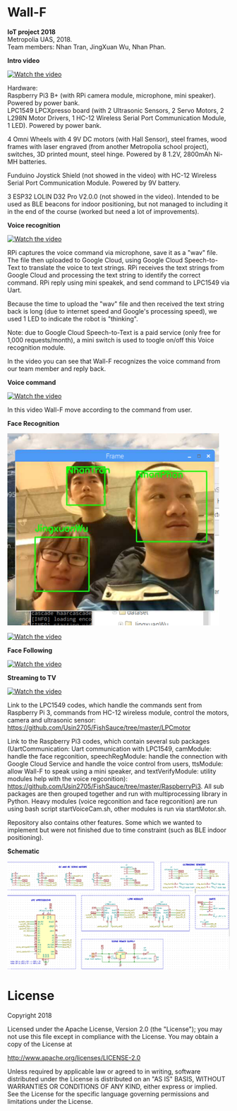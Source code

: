 # Wall-F
<b>IoT project 2018</b>  
Metropolia UAS, 2018.  
Team members: Nhan Tran, JingXuan Wu, Nhan Phan.  
<p>
<b>Intro video</b>  
   
[![Watch the video](https://img.youtube.com/vi/Oxn9pmZXiwQ/hqdefault.jpg)](https://youtu.be/Oxn9pmZXiwQ)  

Hardware:  
Raspberry Pi3 B+ (with RPi camera module, microphone, mini speaker). Powered by power bank.  
LPC1549 LPCXpresso board (with 2 Ultrasonic Sensors, 2 Servo Motors, 2 L298N Motor Drivers, 1 HC-12 Wireless Serial Port Communication Module, 1 LED). Powered by power bank.  

4 Omni Wheels with 4 9V DC motors (with Hall Sensor), steel frames, wood frames with laser engraved (from another Metropolia school project), switches, 3D printed mount, steel hinge. Powered by 8 1.2V, 2800mAh Ni-MH batteries.  

Funduino Joystick Shield (not showed in the video) with HC-12 Wireless Serial Port Communication Module. Powered by 9V battery.  

3 ESP32 LOLIN D32 Pro V2.0.0 (not showed in the video). Intended to be used as BLE beacons for indoor positioning, but not managed to including it in the end of the course (worked but need a lot of improvements).  

<p>  
<b>Voice recognition</b>  

[![Watch the video](https://img.youtube.com/vi/FwI58awtriI/hqdefault.jpg)](https://youtu.be/FwI58awtriI)  

RPi captures the voice command via microphone, save it as a "wav" file. The file then uploaded to Google Cloud, using Google Cloud Speech-to-Text to translate the voice to text strings. RPi receives the text strings from Google Cloud and processing the text string to identify the correct command. RPi reply using mini speakek, and send command to LPC1549 via Uart.  

Because the time to upload the "wav" file and then received the text string back is long (due to internet speed and Google's processing speed), we used 1 LED to indicate the robot is "thinking".  

Note: due to Google Cloud Speech-to-Text is a paid service (only free for 1,000 requests/month), a mini switch is used to toogle on/off this Voice recognition module. 

In the video you can see that Wall-F recognizes the voice command from our team member and reply back.  

<p>
<b>Voice command</b>  

[![Watch the video](https://img.youtube.com/vi/IM_iczHviLY/hqdefault.jpg)](https://youtu.be/IM_iczHviLY)  

In this video Wall-F move according to the command from user.  

<p>
<b>Face Recognition</b>  
   
<p>  
   
<img src="https://github.com/Usin2705/FishSauce/blob/master/DataSheet/sampleImage.png" width="480">
   
[![Watch the video](https://img.youtube.com/vi/Zycl3cfg9Co/hqdefault.jpg)](https://youtu.be/Zycl3cfg9Co)  


<p>
<b>Face Following</b>  
  
[![Watch the video](https://img.youtube.com/vi/7ia6n6tgUho/hqdefault.jpg)](https://youtu.be/7ia6n6tgUho)  

<p>
<b>Streaming to TV</b>  

[![Watch the video](https://img.youtube.com/vi/W5ZhVK1BvL4/hqdefault.jpg)](https://youtu.be/W5ZhVK1BvL4)  

<p>   
   
Link to the LPC1549 codes, which handle the commands sent from Raspberry Pi 3, commands from HC-12 wireless module, control the motors, camera and ultrasonic sensor: https://github.com/Usin2705/FishSauce/tree/master/LPCmotor  
  
Link to the Raspberry Pi3 codes, which contain several sub packages (UartCommunication: Uart communication with LPC1549, camModule: handle the face regconition, speechRegModule: handle the connection with Google Cloud Service and handle the voice control from users, ttsModule: allow Wall-F to speak using a mini speaker, and textVerifyModule: utility modules help with the voice regconition): https://github.com/Usin2705/FishSauce/tree/master/RaspberryPi3. All sub packages are then grouped together and run with multiprocessing library in Python. Heavy modules (voice regconition and face regconition) are run using bash script startVoiceCam.sh, other modules is run via startMotor.sh.  
  
Repository also contains other features. Some which we wanted to implement but were not finished due to time constraint (such as BLE indoor positioning).  
   
<b>Schematic</b>  

[![Schematic](https://github.com/Usin2705/FishSauce/blob/master/DataSheet/Schematic.jpg)](https://github.com/Usin2705/FishSauce/blob/master/DataSheet/Wall-F_mainboard_schematic.pdf)

  

# License

Copyright 2018

Licensed under the Apache License, Version 2.0 (the "License");
you may not use this file except in compliance with the License.
You may obtain a copy of the License at

   http://www.apache.org/licenses/LICENSE-2.0

Unless required by applicable law or agreed to in writing, software
distributed under the License is distributed on an "AS IS" BASIS,
WITHOUT WARRANTIES OR CONDITIONS OF ANY KIND, either express or implied.
See the License for the specific language governing permissions and
limitations under the License.
